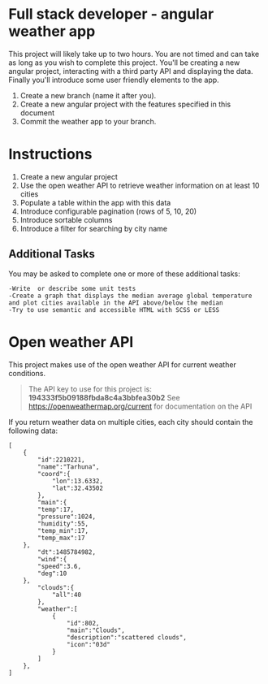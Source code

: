# Full stack developer - angular weather app
This project will likely take up to two hours. You are not timed and can take as long as you wish to complete this project. You'll be creating a new angular project, interacting with a third party API and displaying the data. Finally you'll introduce some user friendly elements to the app.
1. Create a new branch (name it after you). 
2. Create a new angular project with the features specified in this document
3. Commit the weather app to your branch.

# Instructions
1. Create a new angular project
2. Use the open weather API to retrieve weather information on at least 10 cities
3. Populate a table within the app with this data
4. Introduce configurable pagination (rows of 5, 10, 20)
5. Introduce sortable columns
6. Introduce a filter for searching by city name

## Additional Tasks
You may be asked to complete one or more of these additional tasks:

	-Write  or describe some unit tests
	-Create a graph that displays the median average global temperature and plot cities available in the API above/below the median
	-Try to use semantic and accessible HTML with SCSS or LESS

# Open weather API

This project makes use of the open weather API for current weather conditions.

> The API key to use for this project is: **194333f5b09188fbda8c4a3bbfea30b2**
> See https://openweathermap.org/current for documentation on the API

If you return weather data on multiple cities, each city should contain the following data: 

```
[  
	{  
		"id":2210221,  
		"name":"Tarhuna",  
		"coord":{  
			"lon":13.6332,  
			"lat":32.43502  
		},  
		"main":{  
		"temp":17,  
		"pressure":1024,  
		"humidity":55,  
		"temp_min":17,  
		"temp_max":17  
	},  
		"dt":1485784982,  
		"wind":{  
		"speed":3.6,  
		"deg":10  
	},  
		"clouds":{  
			"all":40  
		},  
		"weather":[  
			{  
				"id":802,  
				"main":"Clouds",  
				"description":"scattered clouds",  
				"icon":"03d"  
			}  
		]  
	},  
] 
```
